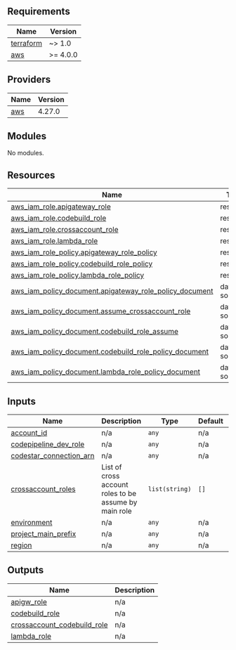 ## Requirements

| Name | Version |
|------|---------|
| <a name="requirement_terraform"></a> [terraform](#requirement\_terraform) | ~> 1.0 |
| <a name="requirement_aws"></a> [aws](#requirement\_aws) | >= 4.0.0 |

## Providers

| Name | Version |
|------|---------|
| <a name="provider_aws"></a> [aws](#provider\_aws) | 4.27.0 |

## Modules

No modules.

## Resources

| Name | Type |
|------|------|
| [aws_iam_role.apigateway_role](https://registry.terraform.io/providers/hashicorp/aws/latest/docs/resources/iam_role) | resource |
| [aws_iam_role.codebuild_role](https://registry.terraform.io/providers/hashicorp/aws/latest/docs/resources/iam_role) | resource |
| [aws_iam_role.crossaccount_role](https://registry.terraform.io/providers/hashicorp/aws/latest/docs/resources/iam_role) | resource |
| [aws_iam_role.lambda_role](https://registry.terraform.io/providers/hashicorp/aws/latest/docs/resources/iam_role) | resource |
| [aws_iam_role_policy.apigateway_role_policy](https://registry.terraform.io/providers/hashicorp/aws/latest/docs/resources/iam_role_policy) | resource |
| [aws_iam_role_policy.codebuild_role_policy](https://registry.terraform.io/providers/hashicorp/aws/latest/docs/resources/iam_role_policy) | resource |
| [aws_iam_role_policy.lambda_role_policy](https://registry.terraform.io/providers/hashicorp/aws/latest/docs/resources/iam_role_policy) | resource |
| [aws_iam_policy_document.apigateway_role_policy_document](https://registry.terraform.io/providers/hashicorp/aws/latest/docs/data-sources/iam_policy_document) | data source |
| [aws_iam_policy_document.assume_crossaccount_role](https://registry.terraform.io/providers/hashicorp/aws/latest/docs/data-sources/iam_policy_document) | data source |
| [aws_iam_policy_document.codebuild_role_assume](https://registry.terraform.io/providers/hashicorp/aws/latest/docs/data-sources/iam_policy_document) | data source |
| [aws_iam_policy_document.codebuild_role_policy_document](https://registry.terraform.io/providers/hashicorp/aws/latest/docs/data-sources/iam_policy_document) | data source |
| [aws_iam_policy_document.lambda_role_policy_document](https://registry.terraform.io/providers/hashicorp/aws/latest/docs/data-sources/iam_policy_document) | data source |

## Inputs

| Name | Description | Type | Default | Required |
|------|-------------|------|---------|:--------:|
| <a name="input_account_id"></a> [account\_id](#input\_account\_id) | n/a | `any` | n/a | yes |
| <a name="input_codepipeline_dev_role"></a> [codepipeline\_dev\_role](#input\_codepipeline\_dev\_role) | n/a | `any` | n/a | yes |
| <a name="input_codestar_connection_arn"></a> [codestar\_connection\_arn](#input\_codestar\_connection\_arn) | n/a | `any` | n/a | yes |
| <a name="input_crossaccount_roles"></a> [crossaccount\_roles](#input\_crossaccount\_roles) | List of cross account roles to be assume by main role | `list(string)` | `[]` | no |
| <a name="input_environment"></a> [environment](#input\_environment) | n/a | `any` | n/a | yes |
| <a name="input_project_main_prefix"></a> [project\_main\_prefix](#input\_project\_main\_prefix) | n/a | `any` | n/a | yes |
| <a name="input_region"></a> [region](#input\_region) | n/a | `any` | n/a | yes |

## Outputs

| Name | Description |
|------|-------------|
| <a name="output_apigw_role"></a> [apigw\_role](#output\_apigw\_role) | n/a |
| <a name="output_codebuild_role"></a> [codebuild\_role](#output\_codebuild\_role) | n/a |
| <a name="output_crossaccount_codebuild_role"></a> [crossaccount\_codebuild\_role](#output\_crossaccount\_codebuild\_role) | n/a |
| <a name="output_lambda_role"></a> [lambda\_role](#output\_lambda\_role) | n/a |
